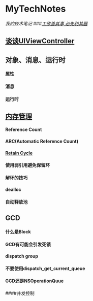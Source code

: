 # MyTechNotes
*我的技术笔记*
###[*工欲善其事,必先利其器*](https://github.com/SamingZhong/MyTechNotes/blob/master/mds/tools/tools.md)

## [谈谈UIViewController](https://github.com/SamingZhong/MyTechNotes/blob/master/mds/uiviewController/uiviewController.md)

## 对象、消息、运行时
#### 属性
#### 消息
#### 运行时

## [内存管理](https://github.com/SamingZhong/MyTechNotes/blob/master/mds/memory_manage/advanced_memory_anagement_programming_guide.md)
#### Reference Count
#### ARC(Automatic Reference Count)
#### [Retain Cycle](https://github.com/SamingZhong/MyTechNotes/blob/master/mds/memory_manage/retain_cycle.md)
#### 使用弱引用避免保留环
#### 解环的技巧
#### dealloc
#### 自动释放池

## GCD
#### 什么是Block
#### GCD有可能会引发死锁
#### dispatch group
#### 不要使用dispatch_get_current_queue
#### GCD还是NSOperationQuue

####并发控制
